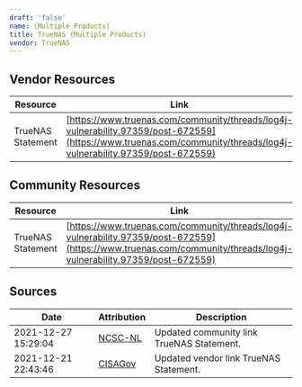 ```yaml
---
draft: 'false'
name: (Multiple Products)
title: TrueNAS (Multiple Products)
vendor: TrueNAS
---
```


## Vendor Resources
| Resource | Link |
| --- | --- |
| TrueNAS Statement | [https://www.truenas.com/community/threads/log4j-vulnerability.97359/post-672559](https://www.truenas.com/community/threads/log4j-vulnerability.97359/post-672559) |

## Community Resources
| Resource | Link |
| --- | --- |
| TrueNAS Statement | [https://www.truenas.com/community/threads/log4j-vulnerability.97359/post-672559](https://www.truenas.com/community/threads/log4j-vulnerability.97359/post-672559) |


## Sources
| Date | Attribution | Description |
| --- | --- | --- |
| 2021-12-27 15:29:04 | [NCSC-NL](https://github.com/NCSC-NL/log4shell/blob/main/software/README.md) | Updated community link TrueNAS Statement.  |
| 2021-12-21 22:43:46 | [CISAGov](https://raw.githubusercontent.com/cisagov/log4j-affected-db/develop/README.md) | Updated vendor link TrueNAS Statement.  |
